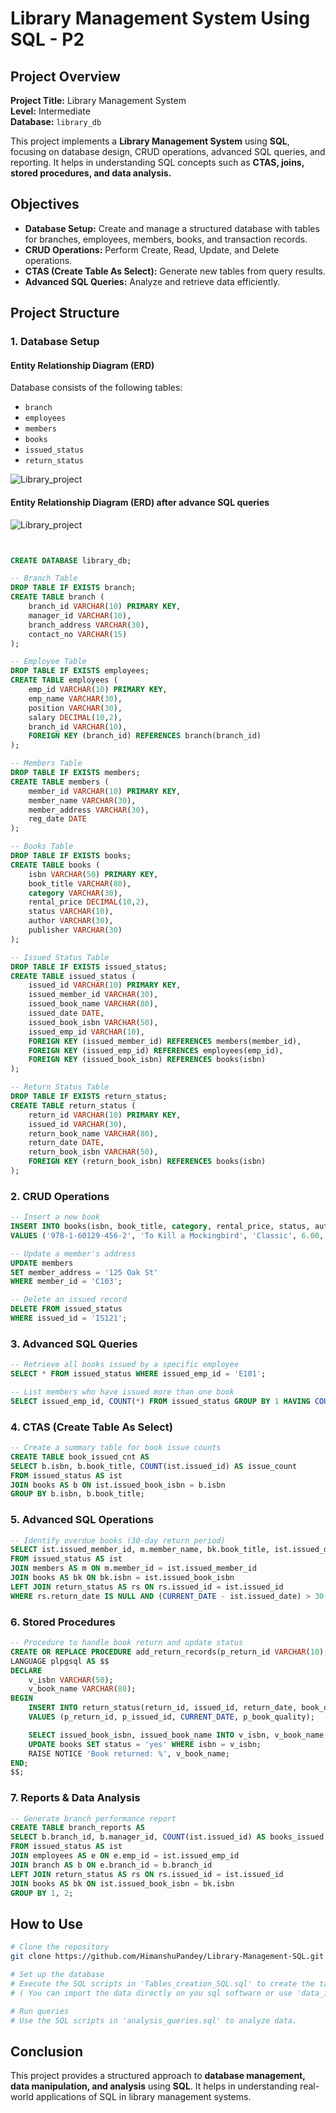 
# Library Management System Using SQL - P2

## Project Overview
**Project Title:** Library Management System  
**Level:** Intermediate  
**Database:** `library_db`  

This project implements a **Library Management System** using **SQL**, focusing on database design, CRUD operations, advanced SQL queries, and reporting. It helps in understanding SQL concepts such as **CTAS, joins, stored procedures, and data analysis.**

## Objectives
- **Database Setup:** Create and manage a structured database with tables for branches, employees, members, books, and transaction records.
- **CRUD Operations:** Perform Create, Read, Update, and Delete operations.
- **CTAS (Create Table As Select):** Generate new tables from query results.
- **Advanced SQL Queries:** Analyze and retrieve data efficiently.

## Project Structure
### 1. Database Setup
#### Entity Relationship Diagram (ERD)
Database consists of the following tables:
- `branch`
- `employees`
- `members`
- `books`
- `issued_status`
- `return_status`

![Library_project](https://github.com/Himanshu20752005/SQL-Data-Analyst-Journey-/blob/main/Project2%20--%20Library-System-Management/ER%20Diagram/ER_digram.png)


#### Entity Relationship Diagram (ERD) after advance SQL queries

![Library_project](https://github.com/Himanshu20752005/SQL-Data-Analyst-Journey-/blob/main/Project2%20--%20Library-System-Management/ER%20Diagram/ER_Digram_(Advance_Queries).png)

```sql


CREATE DATABASE library_db;

-- Branch Table
DROP TABLE IF EXISTS branch;
CREATE TABLE branch (
    branch_id VARCHAR(10) PRIMARY KEY,
    manager_id VARCHAR(10),
    branch_address VARCHAR(30),
    contact_no VARCHAR(15)
);

-- Employee Table
DROP TABLE IF EXISTS employees;
CREATE TABLE employees (
    emp_id VARCHAR(10) PRIMARY KEY,
    emp_name VARCHAR(30),
    position VARCHAR(30),
    salary DECIMAL(10,2),
    branch_id VARCHAR(10),
    FOREIGN KEY (branch_id) REFERENCES branch(branch_id)
);

-- Members Table
DROP TABLE IF EXISTS members;
CREATE TABLE members (
    member_id VARCHAR(10) PRIMARY KEY,
    member_name VARCHAR(30),
    member_address VARCHAR(30),
    reg_date DATE
);

-- Books Table
DROP TABLE IF EXISTS books;
CREATE TABLE books (
    isbn VARCHAR(50) PRIMARY KEY,
    book_title VARCHAR(80),
    category VARCHAR(30),
    rental_price DECIMAL(10,2),
    status VARCHAR(10),
    author VARCHAR(30),
    publisher VARCHAR(30)
);

-- Issued Status Table
DROP TABLE IF EXISTS issued_status;
CREATE TABLE issued_status (
    issued_id VARCHAR(10) PRIMARY KEY,
    issued_member_id VARCHAR(30),
    issued_book_name VARCHAR(80),
    issued_date DATE,
    issued_book_isbn VARCHAR(50),
    issued_emp_id VARCHAR(10),
    FOREIGN KEY (issued_member_id) REFERENCES members(member_id),
    FOREIGN KEY (issued_emp_id) REFERENCES employees(emp_id),
    FOREIGN KEY (issued_book_isbn) REFERENCES books(isbn)
);

-- Return Status Table
DROP TABLE IF EXISTS return_status;
CREATE TABLE return_status (
    return_id VARCHAR(10) PRIMARY KEY,
    issued_id VARCHAR(30),
    return_book_name VARCHAR(80),
    return_date DATE,
    return_book_isbn VARCHAR(50),
    FOREIGN KEY (return_book_isbn) REFERENCES books(isbn)
);
```

### 2. CRUD Operations
```sql
-- Insert a new book
INSERT INTO books(isbn, book_title, category, rental_price, status, author, publisher)
VALUES ('978-1-60129-456-2', 'To Kill a Mockingbird', 'Classic', 6.00, 'yes', 'Harper Lee', 'J.B. Lippincott & Co.');

-- Update a member's address
UPDATE members
SET member_address = '125 Oak St'
WHERE member_id = 'C103';

-- Delete an issued record
DELETE FROM issued_status
WHERE issued_id = 'IS121';
```

### 3. Advanced SQL Queries
```sql
-- Retrieve all books issued by a specific employee
SELECT * FROM issued_status WHERE issued_emp_id = 'E101';

-- List members who have issued more than one book
SELECT issued_emp_id, COUNT(*) FROM issued_status GROUP BY 1 HAVING COUNT(*) > 1;
```

### 4. CTAS (Create Table As Select)
```sql
-- Create a summary table for book issue counts
CREATE TABLE book_issued_cnt AS
SELECT b.isbn, b.book_title, COUNT(ist.issued_id) AS issue_count
FROM issued_status AS ist
JOIN books AS b ON ist.issued_book_isbn = b.isbn
GROUP BY b.isbn, b.book_title;
```

### 5. Advanced SQL Operations
```sql
-- Identify overdue books (30-day return period)
SELECT ist.issued_member_id, m.member_name, bk.book_title, ist.issued_date, CURRENT_DATE - ist.issued_date AS overdue_days
FROM issued_status AS ist
JOIN members AS m ON m.member_id = ist.issued_member_id
JOIN books AS bk ON bk.isbn = ist.issued_book_isbn
LEFT JOIN return_status AS rs ON rs.issued_id = ist.issued_id
WHERE rs.return_date IS NULL AND (CURRENT_DATE - ist.issued_date) > 30;
```

### 6. Stored Procedures
```sql
-- Procedure to handle book return and update status
CREATE OR REPLACE PROCEDURE add_return_records(p_return_id VARCHAR(10), p_issued_id VARCHAR(10), p_book_quality VARCHAR(10))
LANGUAGE plpgsql AS $$
DECLARE
    v_isbn VARCHAR(50);
    v_book_name VARCHAR(80);
BEGIN
    INSERT INTO return_status(return_id, issued_id, return_date, book_quality)
    VALUES (p_return_id, p_issued_id, CURRENT_DATE, p_book_quality);

    SELECT issued_book_isbn, issued_book_name INTO v_isbn, v_book_name FROM issued_status WHERE issued_id = p_issued_id;
    UPDATE books SET status = 'yes' WHERE isbn = v_isbn;
    RAISE NOTICE 'Book returned: %', v_book_name;
END;
$$;
```

### 7. Reports & Data Analysis
```sql
-- Generate branch performance report
CREATE TABLE branch_reports AS
SELECT b.branch_id, b.manager_id, COUNT(ist.issued_id) AS books_issued, COUNT(rs.return_id) AS books_returned, SUM(bk.rental_price) AS total_revenue
FROM issued_status AS ist
JOIN employees AS e ON e.emp_id = ist.issued_emp_id
JOIN branch AS b ON e.branch_id = b.branch_id
LEFT JOIN return_status AS rs ON rs.issued_id = ist.issued_id
JOIN books AS bk ON ist.issued_book_isbn = bk.isbn
GROUP BY 1, 2;
```

## How to Use
```bash
# Clone the repository
git clone https://github.com/HimanshuPandey/Library-Management-SQL.git

# Set up the database
# Execute the SQL scripts in 'Tables_creation_SQL.sql' to create the tables
# ( You can import the data directly on you sql software or use 'data_insertion_queries.sql' to inser manually )

# Run queries
# Use the SQL scripts in 'analysis_queries.sql' to analyze data.
```

## Conclusion
This project provides a structured approach to **database management, data manipulation, and analysis** using **SQL**. It helps in understanding real-world applications of SQL in library management systems.
```




